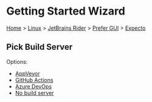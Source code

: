 <!--
GENERATED FILE - DO NOT EDIT
This file was generated by [MarkdownSnippets](https://github.com/SimonCropp/MarkdownSnippets).
Source File: /docs/mdsource/wiz/Linux_Rider_Gui_Expecto.source.md
To change this file edit the source file and then run MarkdownSnippets.
-->

# Getting Started Wizard

[Home](/docs/wiz/readme.md) > [Linux](Linux.md) > [JetBrains Rider](Linux_Rider.md) > [Prefer GUI](Linux_Rider_Gui.md) > [Expecto](Linux_Rider_Gui_Expecto.md)

## Pick Build Server

Options:
 * [AppVeyor](Linux_Rider_Gui_Expecto_AppVeyor.md)
 * [GitHub Actions](Linux_Rider_Gui_Expecto_GitHubActions.md)
 * [Azure DevOps](Linux_Rider_Gui_Expecto_AzureDevOps.md)
 * [No build server](Linux_Rider_Gui_Expecto_None.md)
